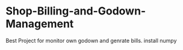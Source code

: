 # Shop-Billing-and-Godown-Management
Best Project for monitor own godown and genrate bills.
install numpy
